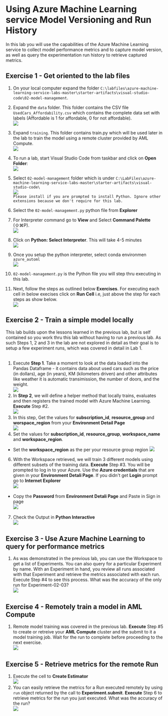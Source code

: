 # Using Azure Machine Learning service Model Versioning and Run History

In this lab you will use the capabilities of the Azure Machine Learning service to collect model performance metrics and to capture model version, as well as query the experimentation run history to retrieve captured metrics. 

## Exercise 1 - Get oriented to the lab files
1. On your local computer expand the folder `C:\labfiles\azure-machine-learning-service-labs-master\starter-artifacts\visual-studio-code\02-model-management`.<br/>
2. Expand the `data` folder. This folder contains the CSV file `UsedCars_Affordability.csv` which contains the complete data set with labels (Affordable is 1 for affordable, 0 for not affordable).<br/>
<img src="images/data1.jpg"/><br/>
3. Expand `training`. This folder contains train.py which will be used later in the lab to train the model using a remote cluster provided by AML Compute.<br/>
<img src="images/train.jpg"/><br/>
4. To run a lab, start Visual Studio Code from taskbar and click on **Open Folder**:<br/>
<img src="images/code.jpg"/><br/>
5. Select `02-model-management` folder which is under `C:\LabFiles\azure-machine-learning-service-labs-master\starter-artifacts\visual-studio-code\`<br/>
<img src="images/model02.jpg"/><br/>
``
Please install if you are prompted to install Python. Ignore other extensions because we don't require for this lab.
``

6. Select the `02-model-management.py` python file from **Explorer**<br/>
7. For Interpreter command go to **View** and Select **Command Palette** (⇧⌘P).<br/>
<img src="images/lab2.jpg"/><br/>
8. Click on **Python: Select Interpreter**. This will take 4-5 minutes<br/>
<img src="images/select.jpg"/><br/>
9.  Once you setup the python interpreter, select conda environmen `azure_automl`<br/>
<img src="images/python.jpg"/><br/>
10. `02-model-management.py` is the Python file you will step thru executing in this lab.<br/>
11.  Next, follow the steps as outlined below **Exercises**. For executing each cell in below execises click on **Run Cell** i.e, just above the step for each steps as show below.<br/>
<img src="images/lab02.jpg"/><br/>

## Exercise 2 - Train a simple model locally
This lab builds upon the lessons learned in the previous lab, but is self contained so you work thru this lab without having to run a previous lab. As such Steps 1, 2 and 3 in the lab are not explored in detail as their goal is to setup a few experiment runs, which was covered in detail in Lab 1.<br/><br/>
1. Execute **Step 1**. Take a moment to look at the data loaded into the Pandas Dataframe - it contains data about used cars such as the price (in dollars), age (in years), KM (kilometers driven) and other attributes like weather it is automatic transimission, the number of doors, and the weight.<br/>
<img src="images/lab4.jpg"/><br/>
2. In **Step 2**, we will define a helper method that locally trains, evaluates and then registers the trained model with Azure Machine Learning. **Execute** Step #2.<br/>
<img src="images/lab42.jpg"/><br/>
3. In this step, Get the values for **subscription_id**, **resource_group** and **worspace_region** from your **Environment Detail Page**<br/>
<img src="images/cred2.jpg"/><br/>
4. Set the values for **subscription_id**, **resource_group**, **workspace_name** and **workspace_region**.<br/>
 * Set the **workspace_region** as the per your resource group region
<img src="images/mod.jpg"/><br/>
6. With the Workspace retrieved, we will train 3 different models using different subsets of the training data. **Execute** Step #3. You will be prompted to log in to your Azure. Use the **Azure credentials** that are given in your **Environment Detali Page**. If you didn't get **Login** prompt go to **Internet Explorer**<br/>
<img src="images/sign.jpg"/><br/>
 * Copy the **Password** from **Environment Detali Page** and Paste in Sign in page<br/>
<img src="images/pass.jpg"/><br/>
7. Check the Output in **Python Interactive**<br/>
<img src="images/lab43.jpg"/><br/>

## Exercise 3 - Use Azure Machine Learning to query for performance metrics

1. As was demonstrated in the previous lab, you can use the Workspace to get a list of Experiments. You can also query for a particular Experiment by name. With an Experiment in hand, you review all runs associated with that Experiment and retrieve the metrics associated with each run. Execute Step #4 to see this process. What was the accuracy of the only run for Experiment-02-03?<br/>
<img src="images/lab44.jpg"/><br/>
   
## Exercise 4 - Remotely train a model in AML Compute

1. Remote model training was covered in the previous lab. **Execute** Step #5 to create or retreive your **AML Compute** cluster and the submit to it a model training job. Wait for the run to complete before proceeding to the next exercise.<br/>
<img src="images/lab45.jpg"/><br/>
   
## Exercise 5 - Retrieve metrics for the remote Run

1. Execute the cell to **Create Estimator**<br/>
<img src="images/lab46.jpg"/><br/>
2. You can easily retrieve the metrics for a Run executed remotely by using `run` object returned by the call to **Experiment.submit**. **Execute** Step 6 to retrieve metrics for the run you just executed. What was the accuracy of the run?<br/>
<img src="images/model.jpg"/><br/>

